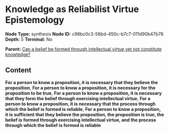 # Knowledge as Reliabilist Virtue Epistemology

**Node Type:** synthesis
**Node ID:** c98bc0c3-56bd-450c-b7c7-011d90b47b78
**Depth:** 5
**Terminal:** No

**Parent:** [Can a belief be formed through intellectual virtue yet not constitute knowledge?](can-a-belief-be-formed-through-intellectual-virtue-yet-not-constitute-knowledge-antithesis-3077011d-6715-476c-a955-c3be5fef9e9a.md)

## Content

**For a person to know a proposition, it is necessary that they believe the proposition**, **For a person to know a proposition, it is necessary for the proposition to be true**, **For a person to know a proposition, it is necessary that they form the belief through exercising intellectual virtue**, **For a person to know a proposition, it is necessary that the process through which the belief is formed is reliable**, **For a person to know a proposition, it is sufficient that they believe the proposition, the proposition is true, the belief is formed through exercising intellectual virtue, and the process through which the belief is formed is reliable**
